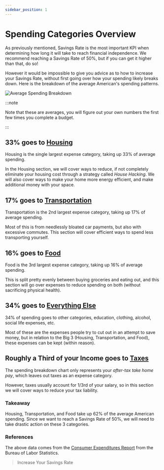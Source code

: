```yaml
---
sidebar_position: 1
---
```


# Spending Categories Overview

As previously mentioned, Savings Rate is the most important KPI when determining how long it will take to reach financial independence. We recommend reaching a Savings Rate of 50%, but if you can get it higher than that, do so!

However it would be impossible to give you advice as to how to increase your Savings Rate, without first going over how your spending likely breaks down. Here is the breakdown of the average American's spending patterns.

![Average Spending Breakdown](/img/average-spending-breakdown-dark.svg)

:::note 

Note that these are averages, you will figure out your own numbers the first few times you complete a budget.

:::

## 33% goes to [Housing](housing.md)

Housing is the single largest expense category, taking up 33% of average spending. 

In the Housing section, we will cover ways to reduce, if not completely eliminate your housing cost through a strategy called *House Hacking*. We will also cover ways to make your home more energy efficient, and make additional money with your space. 

## 17% goes to [Transportation](transportation.md)

Transportation is the 2nd largest expense category, taking up 17% of average spending. 

Most of this is from needlessly bloated car payments, but also with excessive commutes. This section will cover efficient ways to spend less transporting yourself. 

## 16% goes to [Food](food.md)

Food is the 3rd largest expense category, taking up 16% of average spending. 

This is split pretty evenly between buying groceries and eating out, and this section will go over expenses to reduce spending on both (without sacrificing physical health).

## 34% goes to [Everything Else](everything-else.md)

34% of spending goes to other categories, education, clothing, alcohol, social life expenses, etc. 

Most of these are the expenses people try to cut out in an attempt to save money, but in relation to the Big 3 (Housing, Transportation, and Food), these expenses can be kept (within reason).

## Roughly a Third of your Income goes to [Taxes](taxes.md)

The spending breakdown chart only represents your *after-tax take home pay*, which leaves out taxes as an expense category. 

However, taxes usually account for 1/3rd of your salary, so in this section we will cover ways to reduce your tax liability.

### Takeaway

Housing, Transportation, and Food take up 62% of the average American spending. Since we want to reach a Savings Rate of 50%, we will need to take drastic action on these 3 categories.

### References

The above data comes from the [Consumer Expenditures Report](https://www.bls.gov/opub/reports/consumer-expenditures/2020/pdf/home.pdf) from the Bureau of Labor Statistics.

>Increase Your Savings Rate